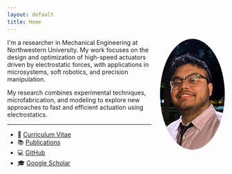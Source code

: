 ```yaml
---
layout: default
title: Home
---
```


<img src="/assets/profile.jpg" alt="Damian Gonzalez" style="width:150px; border-radius:50%; float:right; margin-left:20px;">

I'm a researcher in Mechanical Engineering at Northwestern University. My work focuses on the design and optimization of high-speed actuators driven by electrostatic forces, with applications in microsystems, soft robotics, and precision manipulation.

My research combines experimental techniques, microfabrication, and modeling to explore new approaches to fast and efficient actuation using electrostatics.

---

- 📄 [Curriculum Vitae](cv)
- 📚 [Publications](publications)
- 💻 [GitHub](https://github.com/d1123g)
- 🎓 [Google Scholar](https://scholar.google.com/citations?view_op=list_works&hl=en&hl=en&user=ufB5pCAAAAAJ)

